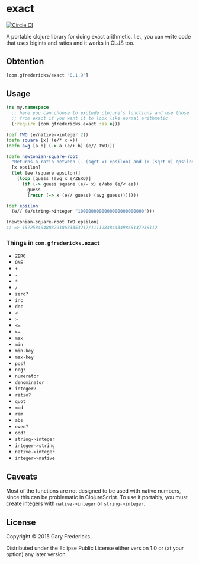 # exact

[![Circle CI](https://circleci.com/gh/gfredericks/exact.svg?style=svg)](https://circleci.com/gh/gfredericks/exact)

A portable clojure library for doing exact arithmetic. I.e., you can
write code that uses bigints and ratios and it works in CLJS too.

## Obtention

``` clojure
[com.gfredericks/exact "0.1.9"]
```

## Usage

``` clojure
(ns my.namespace
  ;; here you can choose to exclude clojure's functions and use those
  ;; from exact if you want it to look like normal arithmetic
  (:require [com.gfredericks.exact :as e]))

(def TWO (e/native->integer 2))
(defn square [x] (e/* x x))
(defn avg [a b] (-> a (e/+ b) (e// TWO)))

(defn newtonian-square-root
  "Returns a ratio between (- (sqrt x) epsilon) and (+ (sqrt x) epsilon)"
  [x epsilon]
  (let [ee (square epsilon)]
    (loop [guess (avg x e/ZERO)]
      (if (-> guess square (e/- x) e/abs (e/< ee))
        guess
        (recur (-> x (e// guess) (avg guess)))))))

(def epsilon
  (e// (e/string->integer "1000000000000000000000000")))

(newtonian-square-root TWO epsilon)
;; => 1572584048032918633353217/1111984844349868137938112
```

### Things in `com.gfredericks.exact`

- `ZERO`
- `ONE`
- `+`
- `-`
- `*`
- `/`
- `zero?`
- `inc`
- `dec`
- `<`
- `>`
- `<=`
- `>=`
- `max`
- `min`
- `min-key`
- `max-key`
- `pos?`
- `neg?`
- `numerator`
- `denominator`
- `integer?`
- `ratio?`
- `quot`
- `mod`
- `rem`
- `abs`
- `even?`
- `odd?`
- `string->integer`
- `integer->string`
- `native->integer`
- `integer->native`

## Caveats

Most of the functions are not designed to be used with native numbers,
since this can be problematic in ClojureScript. To use it portably,
you must create integers with `native->integer` or `string->integer`.

## License

Copyright © 2015 Gary Fredericks

Distributed under the Eclipse Public License either version 1.0 or (at
your option) any later version.
